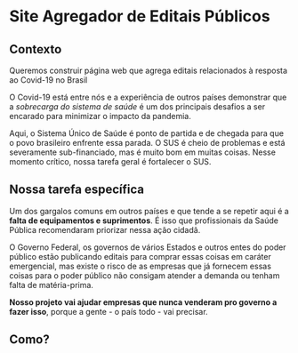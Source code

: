 # Site Agregador de Editais Públicos 

## Contexto 

Queremos construir página web que agrega editais relacionados à resposta ao Covid-19 no Brasil 

O Covid-19 está entre nós e a experiência de outros países demonstrar que a *sobrecarga do sistema de saúde* é um dos principais desafios a ser encarado para minimizar o impacto da pandemia. 

Aqui, o Sistema Único de Saúde é ponto de partida e de chegada para que o povo brasileiro enfrente essa parada. O SUS é cheio de problemas e está severamente sub-financiado, mas é muito bom em muitas coisas. Nesse momento crítico, nossa tarefa geral é fortalecer o SUS. 

## Nossa tarefa específica 

Um dos gargalos comuns em outros países e que tende a se repetir aqui é a **falta de equipamentos e suprimentos**. É isso que profissionais da Saúde Pública recomendaram priorizar nessa ação cidadã.

O Governo Federal, os governos de vários Estados e outros entes do poder público estão publicando editais para comprar essas coisas em caráter emergencial, mas existe o risco de as empresas que já fornecem essas coisas para o poder público não consigam atender a demanda ou tenham falta de matéria-prima.

**Nosso projeto vai ajudar empresas que nunca venderam pro governo a fazer isso**, porque a gente - o país todo - vai precisar.

## Como?
